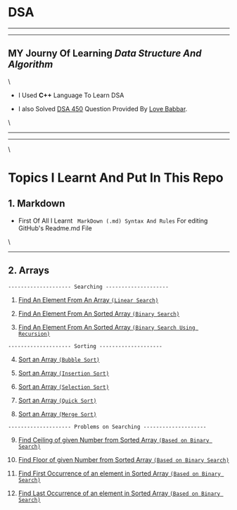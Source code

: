 # DSA
___

___

## MY Journy Of Learning __*Data Structure And Algorithm*__

\

- I Used **C++** Language To Learn DSA

- I also Solved [DSA 450](https://drive.google.com/file/d/1FMdN_OCfOI0iAeDlqswCiC2DZzD4nPsb/view) Question Provided By [Love Babbar](https://www.youtube.com/channel/UCQHLxxBFrbfdrk1jF0moTpw). 

\

---
 
---

\

# Topics I Learnt And Put In This Repo

## 1. Markdown

- First Of All I Learnt ` MarkDown (.md) Syntax And Rules` For editing GitHub's Readme.md File

\

---

## 2. Arrays

    -------------------- Searching --------------------

  1. [Find An Element From An Array `(Linear Search)`](https://github.com/RahulKumar-703/Dsa-in-CPP/blob/main/Array/FindElement.cpp) 

  2. [Find An Element From An Sorted Array `(Binary Search)`](https://github.com/RahulKumar-703/Dsa-in-CPP/blob/main/Array/BinarySearch.cpp)

  3. [Find An Element From An Sorted Array `(Binary Search Using Recursion)`](https://github.com/RahulKumar-703/Dsa-in-CPP/blob/main/Array/BinarySearchRecursion.cpp)


    -------------------- Sorting --------------------


  4. [Sort an Array `(Bubble Sort)`](https://github.com/RahulKumar-703/Dsa-in-CPP/blob/main/Array/BubbleSort.cpp)
  
  5. [Sort an Array `(Insertion Sort)`](https://github.com/RahulKumar-703/Dsa-in-CPP/blob/main/Array/InsertionSort.cpp)

  6. [Sort an Array `(Selection Sort)`](https://github.com/RahulKumar-703/Dsa-in-CPP/blob/main/Array/SelectionSort.cpp)

  7. [Sort an Array `(Quick Sort)`](https://github.com/RahulKumar-703/Dsa-in-CPP/blob/main/Array/QuickSort.cpp)

  8. [Sort an Array `(Merge Sort)`](https://github.com/RahulKumar-703/Dsa-in-CPP/blob/main/Array/MergeSort.cpp)
  
    
    -------------------- Problems on Searching --------------------


  9. [Find Ceiling of given Number from Sorted Array `(Based on Binary Search)`](https://github.com/RahulKumar-703/Dsa-in-CPP/blob/main/Array/FindCeiling.cpp)
  
  10. [Find Floor of given Number from Sorted Array `(Based on Binary Search)`](https://github.com/RahulKumar-703/Dsa-in-CPP/blob/main/Array/FindFloor.cpp)
  
  11. [Find First Occurrence of an element in Sorted Array `(Based on Binary Search)`](https://github.com/RahulKumar-703/Dsa-in-CPP/blob/main/Array/FirstOccurrenece.cpp)
  
  12. [Find Last Occurrence of an element in Sorted Array `(Based on Binary Search)`](https://github.com/RahulKumar-703/Dsa-in-CPP/blob/main/Array/LastOccurrenece.cpp)
